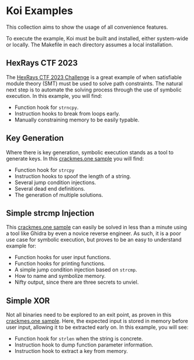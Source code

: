 # Koi Examples

This collection aims to show the usage of all convenience features.

To execute the example, Koi must be built and installed, either system-wide or locally. The Makefile in each directory assumes a local installation.


## HexRays CTF 2023

The [HexRays CTF 2023 Challenge](https://hex-rays.com/blog/free-madame-de-maintenon-ctf-challenge) is a great example of when satisfiable module theory (SMT) must be used to solve path constraints. The natural next step is to automate the solving process through the use of symbolic execution. In this example, you will find:

- Function hook for `strncpy`.
- Instruction hooks to break from loops early.
- Manually constraining memory to be easily typable.


## Key Generation

Where there is key generation, symbolic execution stands as a tool to generate keys. In this [crackmes.one sample](https://crackmes.one/crackme/6784563e4d850ac5f7dc5137) you will find:

- Function hook for `strcpy`
- Instruction hooks to spoof the length of a string.
- Several jump condition injections.
- Several dead end definitions.
- The generation of multiple solutions.


## Simple strcmp Injection

This [crackmes.one sample](https://crackmes.one/crackme/6784f8a84d850ac5f7dc5173) can easily be solved in less than a minute using a tool like Ghidra by even a novice reverse engineer. As such, it is a poor use case for symbolic execution, but proves to be an easy to understand example for:

- Function hooks for user input functions.
- Function hooks for printing functions.
- A simple jump condition injection based on `strcmp`.
- How to name and symbolize memory.
- Nifty output, since there are three secrets to unviel.


## Simple XOR

Not all binaries need to be explored to an exit point, as proven in this [crackmes.one sample](https://crackmes.one/crackme/6715466c9b533b4c22bd18bb). Here, the expected input is stored in memory before user input, allowing it to be extracted early on. In this example, you will see:

- Function hook for `strlen` when the string is concrete.
- Instruction hook to dump function parameter information.
- Instruction hook to extract a key from memory.
